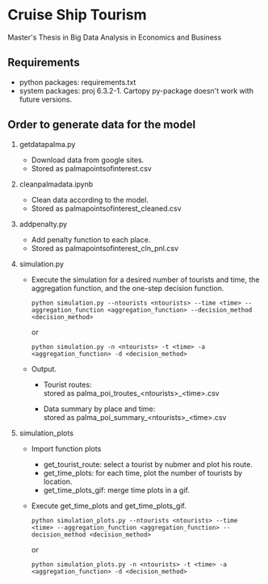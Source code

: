 # Cruise Ship Tourism
Master's Thesis in Big Data Analysis in Economics and Business

## Requirements

* python packages: requirements.txt
* system packages: proj 6.3.2-1. Cartopy py-package doesn't work with future versions.

## Order to generate data for the model <br>
1. getdatapalma.py
    * Download data from google sites.
    * Stored as palmapointsofinterest.csv
2. cleanpalmadata.ipynb
    * Clean data according to the model.
    * Stored as palmapointsofinterest_cleaned.csv
3. addpenalty.py
    * Add penalty function to each place.
    * Stored as palmapointsofinterest_cln_pnl.csv

4. simulation.py
    * Execute the simulation for a desired number of tourists and time, the aggregation function, and the one-step decision function.
        ```
        python simulation.py --ntourists <ntourists> --time <time> --aggregation_function <aggregation_function> --decision_method <decision_method>
        ```
      or
        ```
        python simulation.py -n <ntourists> -t <time> -a <aggregation_function> -d <decision_method>
        ```
    * Output.
        * Tourist routes: <br>
            stored as palma_poi_troutes_\<ntourists>_\<time>.csv
            
        * Data summary by place and time: <br>
            stored as palma_poi_summary_\<ntourists>_\<time>.csv
            
5. simulation_plots <br>
   * Import function plots
        - get_tourist_route: select a tourist by nubmer and plot his route.
        - get_time_plots: for each time, plot the number of tourists by location.
        - get_time_plots_gif: merge time plots in a gif.
        
   * Execute get_time_plots and get_time_plots_gif.
     ```
     python simulation_plots.py --ntourists <ntourists> --time <time> --aggregation_function <aggregation_function> --decision_method <decision_method>
     ```
     or
     ```
     python simulation_plots.py -n <ntourists> -t <time> -a <aggregation_function> -d <decision_method>
     ```
